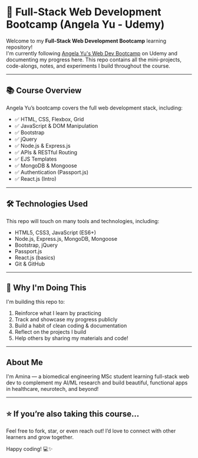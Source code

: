 # 🚀 Full-Stack Web Development Bootcamp (Angela Yu - Udemy)

Welcome to my **Full-Stack Web Development Bootcamp** learning repository!  
I'm currently following [Angela Yu's Web Dev Bootcamp](https://www.udemy.com/course/the-complete-web-development-bootcamp/) on Udemy and documenting my progress here. This repo contains all the mini-projects, code-alongs, notes, and experiments I build throughout the course.

---

## 📚 Course Overview

Angela Yu’s bootcamp covers the full web development stack, including:

- ✅ HTML, CSS, Flexbox, Grid
- ✅ JavaScript & DOM Manipulation
- ✅ Bootstrap
- ✅ jQuery
- ✅ Node.js & Express.js
- ✅ APIs & RESTful Routing
- ✅ EJS Templates
- ✅ MongoDB & Mongoose
- ✅ Authentication (Passport.js)
- ✅ React.js (Intro)

---

## 🛠️ Technologies Used

This repo will touch on many tools and technologies, including:

- HTML5, CSS3, JavaScript (ES6+)
- Node.js, Express.js, MongoDB, Mongoose
- Bootstrap, jQuery
- Passport.js
- React.js (basics)
- Git & GitHub

---

## 🧠 Why I'm Doing This

I'm building this repo to:

1. Reinforce what I learn by practicing
2. Track and showcase my progress publicly
3. Build a habit of clean coding & documentation
4. Reflect on the projects I build
5. Help others by sharing my materials and code!

---

## About Me

I'm Amina — a biomedical engineering MSc student learning full-stack web dev to complement my AI/ML research and build beautiful, functional apps in healthcare, neurotech, and beyond!

---

## ⭐️ If you’re also taking this course…

Feel free to fork, star, or even reach out! I’d love to connect with other learners and grow together.

Happy coding! 💻✨


